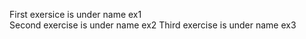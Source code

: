 
First exersice is under name ex1                                                              
Second exercise is under name ex2
Third exercise is under name ex3 
